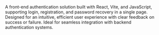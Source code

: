 A front-end authentication solution built with React, Vite, and JavaScript, supporting login, registration, and password recovery in a single page. Designed for an intuitive, efficient user experience with clear feedback on success or failure. Ideal for seamless integration with backend authentication systems.
